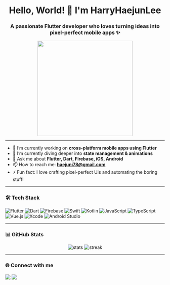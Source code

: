 <h1 align="center">Hello, World! 👋 I'm HarryHaejunLee</h1>
<h3 align="center">A passionate Flutter developer who loves turning ideas into pixel-perfect mobile apps ✨</h3>

<p align="center">
  <img src="https://media.giphy.com/media/qgQUggAC3Pfv687qPC/giphy.gif" width="300" />
</p>

---

- 🔭 I’m currently working on **cross-platform mobile apps using Flutter**
- 🌱 I’m currently diving deeper into **state management & animations**
- 💬 Ask me about **Flutter, Dart, Firebase, iOS, Android**
- 📫 How to reach me: **haejuni78@gmail.com** <!-- 수정 필요 -->
- ⚡ Fun fact: I love crafting pixel-perfect UIs and automating the boring stuff!

---

### 🛠️ Tech Stack

![Flutter](https://img.shields.io/badge/Flutter-02569B?style=flat&logo=flutter&logoColor=white)
![Dart](https://img.shields.io/badge/Dart-0175C2?style=flat&logo=dart&logoColor=white)
![Firebase](https://img.shields.io/badge/Firebase-FFCA28?style=flat&logo=firebase&logoColor=white)
![Swift](https://img.shields.io/badge/Swift-F05138?style=flat&logo=swift&logoColor=white)
![Kotlin](https://img.shields.io/badge/Kotlin-7F52FF?style=flat&logo=kotlin&logoColor=white)
![JavaScript](https://img.shields.io/badge/JavaScript-F7DF1E?style=flat&logo=javascript&logoColor=black)
![TypeScript](https://img.shields.io/badge/TypeScript-3178C6?style=flat&logo=typescript&logoColor=white)
![Vue.js](https://img.shields.io/badge/Vue.js-35495E?style=flat&logo=vue.js&logoColor=4FC08D)
![Xcode](https://img.shields.io/badge/Xcode-1575F9?style=flat&logo=xcode&logoColor=white)
![Android Studio](https://img.shields.io/badge/Android%20Studio-3DDC84?style=flat&logo=android-studio&logoColor=white)

---

### 📊 GitHub Stats

<p align="center">
  <img src="https://github-readme-stats.vercel.app/api?username=HarryHaejunLee&show_icons=true&theme=tokyonight" alt="stats" />
  <img src="https://github-readme-streak-stats.herokuapp.com?user=HarryHaejunLee&theme=tokyonight" alt="streak" />
</p>

---

### 🌐 Connect with me

<p align="left">
  <a href="https://linkedin.com/in/harryhaejunlee" target="blank"><img align="center" src="https://img.shields.io/badge/LinkedIn-0A66C2?style=flat&logo=linkedin&logoColor=white" /></a>
  <a href="mailto:haejuni78@gmail.com"><img align="center" src="https://img.shields.io/badge/Email-D14836?style=flat&logo=gmail&logoColor=white" /></a>
</p>
